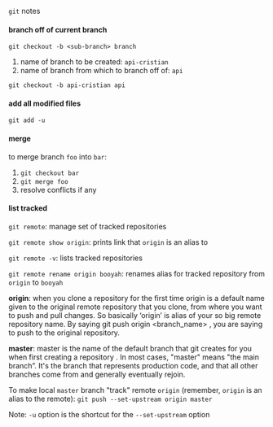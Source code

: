 `git` notes

#### branch off of current branch

`git checkout -b <sub-branch> branch`

1. name of branch to be created: `api-cristian`
2. name of branch from which to branch off of: `api`

`git checkout -b api-cristian api`

#### add all modified files

`git add -u`

#### merge

to merge branch `foo` into `bar`:
1. `git checkout bar`
2. `git merge foo`
3. resolve conflicts if any

#### list tracked 

`git remote`: manage set of tracked repositories

`git remote show origin`: prints link that `origin` is an alias to

`git remote -v`: lists tracked repositories

`git remote rename origin booyah`: renames alias for tracked repository from `origin` to `booyah`

__origin__: when you clone a repository for the first time origin is a default name given to the original remote repository that you clone, from where you want to push and pull changes. So basically ‘origin’ is alias of your so big remote repository name. By saying git push origin <branch_name> , you are saying to push to the original repository.

__master__: master is the name of the default branch that git creates for you when first creating a repository . In most cases, "master" means "the main branch”. It's the branch that represents production code, and that all other branches come from and generally eventually rejoin.

To make local `master` branch "track" remote `origin` (remember, `origin` is an alias to the remote): `git push --set-upstream origin master`

Note: `-u` option is the shortcut for the `--set-upstream` option
